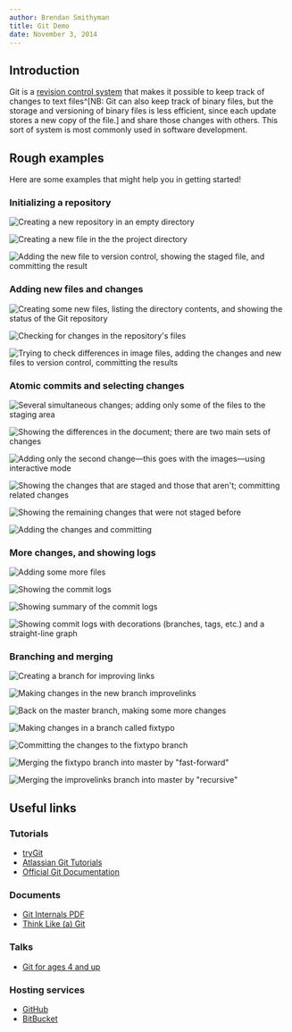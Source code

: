 ```yaml
---
author: Brendan Smithyman
title: Git Demo
date: November 3, 2014
---
```


## Introduction

Git is a [revision control system](http://en.wikipedia.org/wiki/Revision_control) that makes it possible to keep track of changes to text files^[NB: Git can also keep track of binary files, but the storage and versioning of binary files is less efficient, since each update stores a new copy of the file.] and share those changes with others. This sort of system is most commonly used in software development.

## Rough examples

Here are some examples that might help you in getting started!

### Initializing a repository

![Creating a new repository in an empty directory](images/screenshot01.tiff)

![Creating a new file in the the project directory](images/screenshot02.tiff)

![Adding the new file to version control, showing the staged file, and committing the result](images/screenshot03.tiff)

### Adding new files and changes

![Creating some new files, listing the directory contents, and showing the status of the Git repository](images/screenshot04.tiff)

![Checking for changes in the repository's files](images/screenshot05.tiff)

![Trying to check differences in image files, adding the changes and new files to version control, committing the results](images/screenshot06.tiff)

### Atomic commits and selecting changes

![Several simultaneous changes; adding only some of the files to the staging area](images/screenshot07.tiff)

![Showing the differences in the document; there are two main sets of changes](images/screenshot08.tiff)

![Adding only the second change—this goes with the images—using interactive mode](images/screenshot09.tiff)

![Showing the changes that are staged and those that aren't; committing related changes](images/screenshot10.tiff)

![Showing the remaining changes that were not staged before](images/screenshot11.tiff)

![Adding the changes and committing](images/screenshot12.tiff)

### More changes, and showing logs

![Adding some more files](images/screenshot13.tiff)

![Showing the commit logs](images/screenshot14.tiff)

![Showing summary of the commit logs](images/screenshot15.tiff)

![Showing commit logs with decorations (branches, tags, etc.) and a straight-line graph](images/screenshot16.tiff)

### Branching and merging

![Creating a branch for improving links](images/screenshot17.tiff)

![Making changes in the new branch **improvelinks**](images/screenshot18.tiff)

![Back on the **master** branch, making some more changes](images/screenshot19.tiff)

![Making changes in a branch called **fixtypo**](images/screenshot20.tiff)

![Committing the changes to the fixtypo branch](images/screenshot21.tiff)

![Merging the **fixtypo** branch into **master** by "fast-forward"](images/screenshot22.tiff)

![Merging the **improvelinks** branch into **master** by "recursive"](images/screenshot23.tiff)

## Useful links

### Tutorials

- [tryGit][]
- [Atlassian Git Tutorials][AtlassianTutor]
- [Official Git Documentation][GitSCMDoc]

### Documents

- [Git Internals PDF][GitInternals]
- [Think Like (a) Git][TLaG]

### Talks

- [Git for ages 4 and up][4andUp]

### Hosting services

- [GitHub][]
- [BitBucket][]

[tryGit]: https://try.github.io
[AtlassianTutor]: https://www.atlassian.com/git/tutorials
[GitSCMDoc]: http://git-scm.com/doc
[GitInternals]: https://github.com/pluralsight/git-internals-pdf
[4andUp]: https://www.youtube.com/watch?v=1ffBJ4sVUb4
[TLaG]: http://think-like-a-git.net
[GitHub]: https://github.com
[BitBucket]: https://bitbucket.org